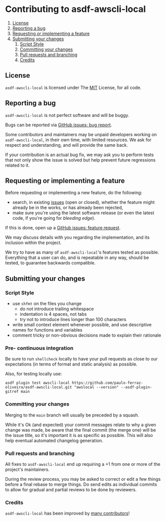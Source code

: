 # Contributing to asdf-awscli-local

1. [License](#license)
1. [Reporting a bug](#reporting-a-bug)
1. [Requesting or implementing a feature](#requesting-or-implementing-a-feature)
1. [Submitting your changes](#submitting-your-changes)
   1. [Script Style](#script-style)
   1. [Committing your changes](#committing-your-changes)
   1. [Pull requests and branching](#pull-requests-and-branching)
   1. [Credits](#credits)

## License

`asdf-awscli-local` is licensed under The [MIT](LICENSE) License, for all code.

## Reporting a bug

`asdf-awscli-local` is not perfect software and will be buggy.

Bugs can be reported via
[GitHub issues: bug report](https://github.com/paulo-ferraz-oliveira/asdf-awscli-local/issues/new?template=bug_report.md).

Some contributors and maintainers may be unpaid developers working on `asdf-awscli-local`, in their
own time, with limited resources. We ask for respect and understanding, and will provide the same
back.

If your contribution is an actual bug fix, we may ask you to perform tests that not only show the
issue is solved but help prevent future regressions related to it.

## Requesting or implementing a feature

Before requesting or implementing a new feature, do the following:

- search, in existing [issues](https://github.com/paulo-ferraz-oliveira/asdf-awscli-local/issues)
(open or closed), whether the feature might already be in the works, or has already been rejected,
- make sure you're using the latest software release (or even the latest code, if you're going for
_bleeding edge_).

If this is done, open up a
[GitHub issues: feature request](https://github.com/paulo-ferraz-oliveira/asdf-awscli-local/issues/new?template=feature_request.md).

We may discuss details with you regarding the implementation, and its inclusion within the project.

We try to have as many of `asdf-awscli-local`'s features tested as possible. Everything that a user
can do, and is repeatable in any way, should be tested, to guarantee backwards compatible.

## Submitting your changes

### Script Style

- use `shfmt` on the files you change
  - do not introduce trailing whitespace
  - indentation is 4 spaces, not tabs
  - try not to introduce lines longer than 100 characters
- write small context element whenever possible, and use descriptive names for functions and
  variables
- comment tricky or non-obvious decisions made to explain their rationale

### Pre- continuous integration

Be sure to run `shellcheck` locally to have your pull requests as close to our expectations (in
terms of format and static analysis) as possible.

Also, for testing locally use:

<!-- markdownlint-disable MD013 -->
```shell
asdf plugin test awscli-local https://github.com/paulo-ferraz-oliveira/asdf-awscli-local.git "awslocal --version" --asdf-plugin-gitref main
```
<!-- markdownlint-enable -->

### Committing your changes

Merging to the `main` branch will usually be preceded by a squash.

While it's Ok (and expected) your commit messages relate to why a given change was made, be aware
that the final commit (the merge one) will be the issue title, so it's important it is as specific
as possible. This will also help eventual automated changelog generation.

### Pull requests and branching

All fixes to `asdf-awscli-local` end up requiring a +1 from one or more of the project's
maintainers.

During the review process, you may be asked to correct or edit a few things before a final rebase
to merge things. Do send edits as individual commits to allow for gradual and partial reviews to be
done by reviewers.

### Credits

`asdf-awscli-local` has been improved by
[many contributors](https://github.com/paulo-ferraz-oliveira/asdf-awscli-local/graphs/contributors)!
